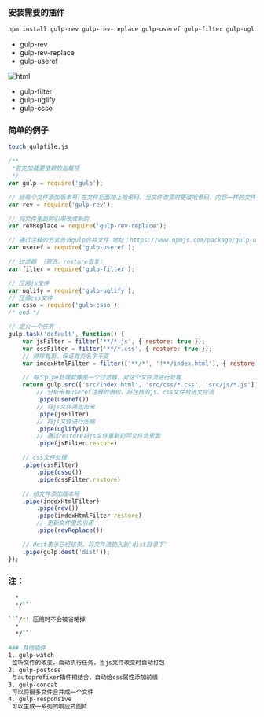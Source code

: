 ### 安装需要的插件

 ```sh
npm install gulp-rev gulp-rev-replace gulp-useref gulp-filter gulp-uglify gulp-csso --save-dev
 ```

- gulp-rev
- gulp-rev-replace
- gulp-useref

![html](https://upload-images.jianshu.io/upload_images/3735344-373d70760ceb2f6e.png?imageMogr2/auto-orient/strip|imageView2/2/w/739/format/webp)

- gulp-filter
- gulp-uglify
- gulp-csso

### 简单的例子

```sh
touch gulpfile.js
```

```javascript
/**
 *首先加载要依赖的加载项
 */
var gulp = require('gulp');

// 给每个文件添加版本号(在文件后面加上哈希码，当文件改变时更改哈希码，内容一样的文件哈希码一样(即使修改时间不一样))
var rev = require('gulp-rev');

// 将文件里面的引用改成新的
var revReplace = require('gulp-rev-replace');

// 通过注释的方式告诉gulp合并文件 地址：https://www.npmjs.com/package/gulp-useref
var useref = require('gulp-useref');

// 过滤器 （筛选、restore恢复）
var filter = require('gulp-filter');

// 压缩js文件
var uglify = require('gulp-uglify');
// 压缩css文件
var csso = require('gulp-csso');
/* end */

// 定义一个任务
gulp.task('default', function() {
    var jsFilter = filter('**/*.js', { restore: true });
    var cssFilter = filter('**/*.css', { restore: true });
    // 排除首页，保证首页名字不变
    var indexHtmlFilter = filter(['**/*', '!**/index.html'], { restore: true });

    // 每个pipe处理就像是一个过滤器，对这个文件流进行处理
    return gulp.src(['src/index.html', 'src/css/*.css', 'src/js/*.js'])
        // 分析带有useref注释的语句，将包括的js、css文件放进文件流
        .pipe(useref())
        // 将js文件筛选出来
        .pipe(jsFilter)
        // 将js文件进行压缩
        .pipe(uglify())
        // 通过restore将js文件重新扔回文件流里面
        .pipe(jsFilter.restore)

    // css文件处理
    .pipe(cssFilter)
        .pipe(csso())
        .pipe(cssFilter.restore)

    // 给文件添加版本号
    .pipe(indexHtmlFilter)
        .pipe(rev())
        .pipe(indexHtmlFilter.restore)
        // 更新文件里的引用
        .pipe(revReplace())

    // dest表示已经结束，将文件流扔入到'dist目录下'
    .pipe(gulp.dest('dist'));
});
```

### 注：

~~~sh
  *
  */```

```/*! 压缩时不会被省略掉
  *
  */```

### 其他插件
1. gulp-watch 
 监听文件的改变，自动执行任务，当js文件改变时自动打包
2. gulp-postcss
 与autoprefixer插件相结合，自动给css属性添加前缀
3. gulp-concat
 可以将很多文件合并成一个文件
4. gulp-responsive
 可以生成一系列的响应式图片
~~~

